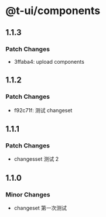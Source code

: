 # @t-ui/components

## 1.1.3

### Patch Changes

- 3ffaba4: upload components

## 1.1.2

### Patch Changes

- f92c71f: 测试 changeset

## 1.1.1

### Patch Changes

- changesset 测试 2

## 1.1.0

### Minor Changes

- changeset 第一次测试
